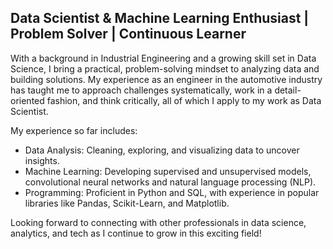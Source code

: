 ## Data Scientist & Machine Learning Enthusiast | Problem Solver | Continuous Learner

With a background in Industrial Engineering and a growing skill set in Data Science, I bring a practical, problem-solving mindset to analyzing data and building solutions. My experience as an engineer in the automotive industry has taught me to approach challenges systematically, work in a detail-oriented fashion, and think critically, all of which I apply to my work as Data Scientist.

My experience so far includes:

- Data Analysis: Cleaning, exploring, and visualizing data to uncover insights.
- Machine Learning: Developing supervised and unsupervised models, convolutional neural networks and natural language processing (NLP).
- Programming: Proficient in Python and SQL, with experience in popular libraries like Pandas, Scikit-Learn, and Matplotlib.

Looking forward to connecting with other professionals in data science, analytics, and tech as I continue to grow in this exciting field!

<!--
**saul-vv/saul-vv** is a ✨ _special_ ✨ repository because its `README.md` (this file) appears on your GitHub profile.

Here are some ideas to get you started:

- 🔭 I’m currently working on ...
- 🌱 I’m currently learning ...
- 👯 I’m looking to collaborate on ...
- 🤔 I’m looking for help with ...
- 💬 Ask me about ...
- 📫 How to reach me: ...
- 😄 Pronouns: ...
- ⚡ Fun fact: ...
-->
